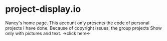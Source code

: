 # project-display.io
Nancy's home page.
This account only presents the code of personal projects I have done. Because of copyright issues, the group projects Show only with pictures and text. 
->click here<-
